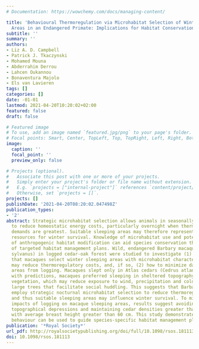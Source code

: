 ```yaml
---
# Documentation: https://wowchemy.com/docs/managing-content/

title: 'Behavioural Thermoregulation via Microhabitat Selection of Winter Sleeping
  Areas in an Endangered Primate: Implications for Habitat Conservation'
subtitle: ''
summary: ''
authors:
- Liz A. D. Campbell
- Patrick J. Tkaczynski
- Mohamed Mouna
- Abderrahim Derrou
- Lahcen Oukannou
- Bonaventura Majolo
- Els van Lavieren
tags: []
categories: []
date: -01-01
lastmod: 2021-04-20T10:20:02+02:00
featured: false
draft: false

# Featured image
# To use, add an image named `featured.jpg/png` to your page's folder.
# Focal points: Smart, Center, TopLeft, Top, TopRight, Left, Right, BottomLeft, Bottom, BottomRight.
image:
  caption: ''
  focal_point: ''
  preview_only: false

# Projects (optional).
#   Associate this post with one or more of your projects.
#   Simply enter your project's folder or file name without extension.
#   E.g. `projects = ["internal-project"]` references `content/project/deep-learning/index.md`.
#   Otherwise, set `projects = []`.
projects: []
publishDate: '2021-04-20T08:20:02.047498Z'
publication_types:
- '2'
abstract: Strategic microhabitat selection allows animals in seasonally cold environments
  to reduce homeostatic energy costs, particularly overnight when thermoregulatory
  demands are greatest. Suitable sleeping areas may therefore represent important
  resources for winter survival. Knowledge of microhabitat use and potential impacts
  of anthropogenic habitat modification can aid species conservation through development
  of targeted habitat management plans. Wild, endangered Barbary macaques (Macaca
  sylvanus) in logged cedar-oak forest were studied to investigate (1) the hypothesis
  that macaques select winter sleeping areas with microhabitat characteristics that
  may reduce thermoregulatory costs, and, if so, (2) how to minimize damage to sleeping
  areas from logging. Macaques slept only in Atlas cedars (Cedrus atlantica). Consistent
  with predictions, macaques preferred sleeping in sheltered topography and dense
  vegetation, which may reduce exposure to wind, precipitation and cold, and preferred
  large trees that facilitate social huddling. This suggests that Barbary macaques
  employ strategic nocturnal microhabitat selection to reduce thermoregulatory costs
  and thus suitable sleeping areas may influence winter survival. To minimize negative
  impacts of logging on macaque sleeping areas, results suggest avoiding logging in
  topographical depressions and maintaining cedar densities greater than 250 ha−1
  with average breast height greater than 60 cm. This study demonstrates how animal
  behaviour can be used to guide species-specific habitat management plans.
publication: '*Royal Society*'
url_pdf: http://royalsocietypublishing.org/doi/full/10.1098/rsos.181113
doi: 10.1098/rsos.181113
---
```

